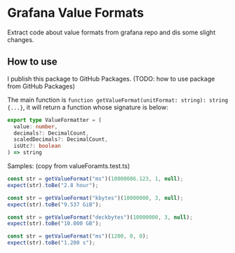 # Grafana Value Formats

Extract code about value formats from grafana repo and dis some slight changes.

## How to use

I publish this package to GitHub Packages. (TODO: how to use package from GitHub Packages)

The main function is `function getValueFormat(unitFormat: string): string {...}`, it will return a function whose signature is below:

```ts
export type ValueFormatter = (
  value: number,
  decimals?: DecimalCount,
  scaledDecimals?: DecimalCount,
  isUtc?: boolean
) => string
```

Samples: (copy from valueForamts.test.ts)

```ts
const str = getValueFormat("ms")(10000086.123, 1, null);
expect(str).toBe("2.8 hour");

const str = getValueFormat("kbytes")(10000000, 3, null);
expect(str).toBe("9.537 GiB");

const str = getValueFormat("deckbytes")(10000000, 3, null);
expect(str).toBe("10.000 GB");

const str = getValueFormat("ms")(1200, 0, 0);
expect(str).toBe("1.200 s");
```
